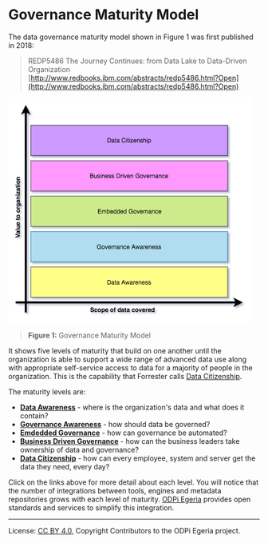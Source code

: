 <!-- SPDX-License-Identifier: CC-BY-4.0 -->
<!-- Copyright Contributors to the ODPi Egeria project. -->

# Governance Maturity Model

The data governance maturity model shown in Figure 1 was first published in 2018:

> REDP5486 The Journey Continues: from Data Lake to Data-Driven Organization
> [http://www.redbooks.ibm.com/abstracts/redp5486.html?Open](http://www.redbooks.ibm.com/abstracts/redp5486.html?Open)

![Figure 1](governance-maturity-model-Governance-Maturity-Model.png)
> **Figure 1:** Governance Maturity Model

It shows five levels of maturity that build on one another until the organization is able to support
a wide range of advanced data use along with appropriate self-service
access to data for a majority of people in the organization.
This is the capability that Forrester calls 
[Data Citizenship](https://www.forrester.com/webinar/Data+Governance+20+The+Journey+Toward+Data+Citizenship/-/E-WEB21683).

The maturity levels are:

* **[Data Awareness](Data-Awareness.md)** - where is the organization's data and what does it contain?
* **[Governance Awareness](Governance-Awareness.md)** - how should data be governed?
* **[Emdedded Governance](Embedded-Governance.md)** - how can governance be automated?
* **[Business Driven Governance](Business-Driven-Governance.md)** - how can the business leaders take ownership of data and governance?
* **[Data Citizenship](Data-Citizenship.md)** - how can every employee, system and server get the data they need, every day?

Click on the links above for more detail about each level.
You will notice that the number of integrations between tools,
engines and metadata repositories grows with each level of maturity.
[ODPi Egeria](https://egeria.odpi.org/)
provides open standards and services to simplify this integration.

----
License: [CC BY 4.0](https://creativecommons.org/licenses/by/4.0/),
Copyright Contributors to the ODPi Egeria project.
